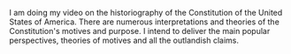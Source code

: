 I am doing my video on the historiography of the Constitution of the United States of America. 
There are numerous interpretations and theories of the Constitution's motives and purpose. I intend to deliver the main popular perspectives, theories of motives and all the outlandish claims. 
